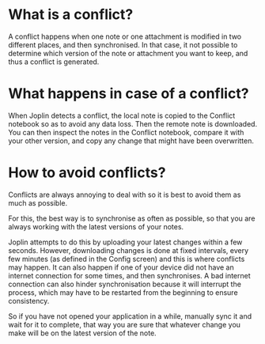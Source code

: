 # What is a conflict?

A conflict happens when one note or one attachment is modified in two different places, and then synchronised. In that case, it not possible to determine which version of the note or attachment you want to keep, and thus a conflict is generated.

# What happens in case of a conflict?

When Joplin detects a conflict, the local note is copied to the Conflict notebook so as to avoid any data loss. Then the remote note is downloaded. You can then inspect the notes in the Conflict notebook, compare it with your other version, and copy any change that might have been overwritten.

# How to avoid conflicts?

Conflicts are always annoying to deal with so it is best to avoid them as much as possible.

For this, the best way is to synchronise as often as possible, so that you are always working with the latest versions of your notes.

Joplin attempts to do this by uploading your latest changes within a few seconds. However, downloading changes is done at fixed intervals, every few minutes (as defined in the Config screen) and this is where conflicts may happen. It can also happen if one of your device did not have an internet connection for some times, and then synchronises. A bad internet connection can also hinder synchronisation because it will interrupt the process, which may have to be restarted from the beginning to ensure consistency.

So if you have not opened your application in a while, manually sync it and wait for it to complete, that way you are sure that whatever change you make will be on the latest version of the note.
